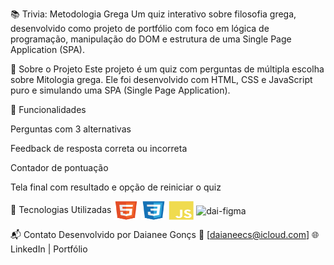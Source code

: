 📚 Trivia: Metodologia Grega
Um quiz interativo sobre filosofia grega, desenvolvido como projeto de portfólio com foco em lógica de programação, manipulação do DOM e estrutura de uma Single Page Application (SPA).


🧠 Sobre o Projeto
Este projeto é um quiz com perguntas de múltipla escolha sobre Mitologia grega.
Ele foi desenvolvido com HTML, CSS e JavaScript puro e simulando uma SPA (Single Page Application).

🎯 Funcionalidades

Perguntas com 3 alternativas

Feedback de resposta correta ou incorreta

Contador de pontuação

Tela final com resultado e opção de reiniciar o quiz

🧪 Tecnologias Utilizadas
  <img align="center" alt="dai-HTML" height="30" width="40" src="https://raw.githubusercontent.com/devicons/devicon/master/icons/html5/html5-original.svg">
  <img align="center" alt="dai-CSS" height="30" width="40" src="https://raw.githubusercontent.com/devicons/devicon/master/icons/css3/css3-original.svg">
  <img align="center" alt="dai-JS" height="30" width="40" src="https://raw.githubusercontent.com/devicons/devicon/master/icons/javascript/javascript-plain.svg">
  <img align="center" alt="dai-figma" height="30" width="40" src="https://cdn.jsdelivr.net/gh/devicons/devicon@latest/icons/figma/figma-original.svg" />

📬 Contato
Desenvolvido por Daianee Gonçs
📧 [daianeecs@icloud.com]
🌐 LinkedIn | Portfólio